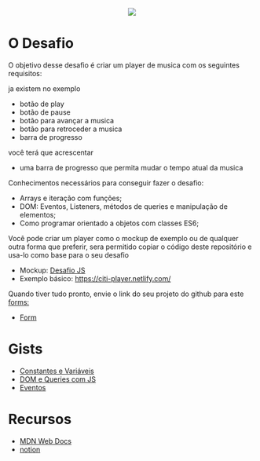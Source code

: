 <p align=center>
<img src="https://i.imgur.com/jOeqrIs.png"/>
</p>

# O Desafio
O objetivo desse desafio é criar um player de musica com os seguintes requisitos:
 
 ja existem no exemplo 
 
 - botão de play 
 - botão de pause
 - botão para avançar a musica
 - botão para retroceder a musica
 - barra de progresso  

  você terá que acrescentar 
 
 - uma barra de progresso que permita mudar o tempo atual da musica

Conhecimentos necessários para conseguir fazer o desafio:

- Arrays e iteração com funções;
- DOM: Eventos, Listeners, métodos de queries e manipulação de elementos;
- Como programar orientado a objetos com classes ES6;

Você pode criar um player como o mockup de exemplo ou de qualquer outra forma que preferir, sera permitido copiar o código deste repositório e usa-lo como base para o seu desafio 

- Mockup: [Desafio JS](https://www.figma.com/file/UWCyOMrpFhyrVDiYHDS3By/desafio-js?node-id=0%3A1)
- Exemplo básico: https://citi-player.netlify.com/

Quando tiver tudo pronto, envie o link do seu projeto do github para este [forms:](https://docs.google.com/forms/d/e/1FAIpQLSeNduBNcD7SrSY8nvloKxd6sKXSHpqP4aN1Spk-arhMHp3RoA/viewform?usp=sf_link) 

- [Form](https://docs.google.com/forms/d/e/1FAIpQLSeNduBNcD7SrSY8nvloKxd6sKXSHpqP4aN1Spk-arhMHp3RoA/viewform?usp=sf_link)

# Gists
- [Constantes e Variáveis](https://gist.github.com/jrmmendes/51c5e833860fdc942d7f3e5f1fb17d3a#file-const-var-let-md)
- [DOM e Queries com JS](https://gist.github.com/jrmmendes/51c5e833860fdc942d7f3e5f1fb17d3a#file-document-object-model-md)
- [Eventos](https://gist.github.com/jrmmendes/51c5e833860fdc942d7f3e5f1fb17d3a#file-events-md)

# Recursos
- [MDN Web Docs](https://developer.mozilla.org/pt-BR)
- [notion](https://www.notion.so/Js-2-a66831b9b73c4ecd8f4c4d3e8ce41f51)
